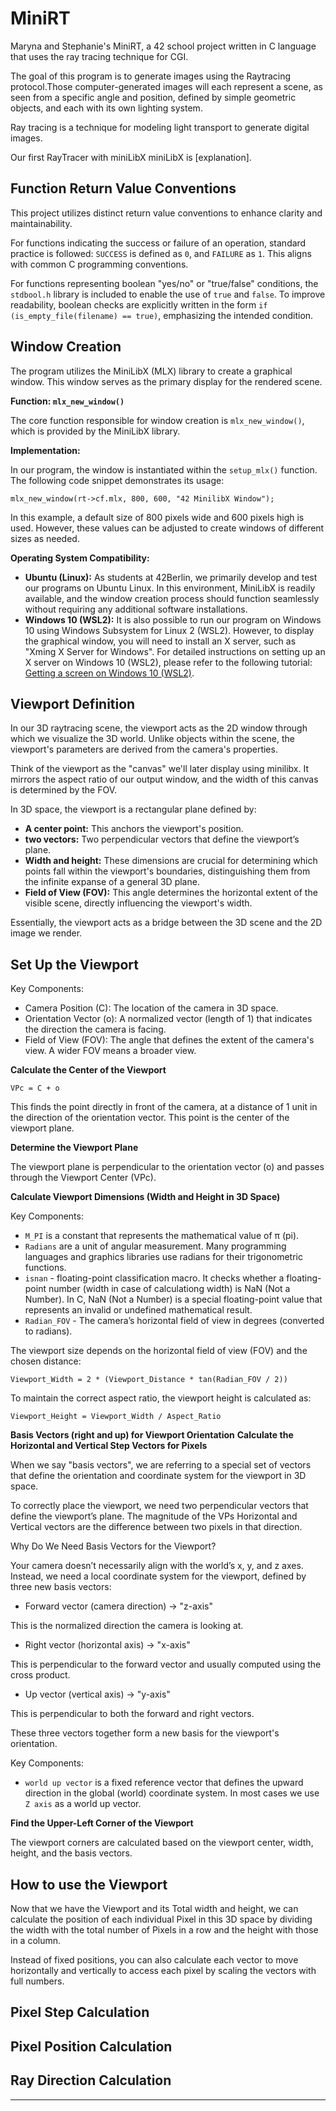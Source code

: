 # MiniRT
Maryna and Stephanie's MiniRT, a 42 school project written in C language that uses the ray tracing technique for CGI.

The goal of this program is to generate images using the Raytracing protocol.Those computer-generated images will each represent a scene, as seen from a specific angle and position, defined by simple geometric objects, and each with its own lighting system.

Ray tracing is a technique for modeling light transport to generate digital images.

Our first RayTracer with miniLibX
miniLibX is [explanation].

## Function Return Value Conventions

This project utilizes distinct return value conventions to enhance clarity and maintainability.

For functions indicating the success or failure of an operation, standard practice is followed: `SUCCESS` is defined as `0`, and `FAILURE` as `1`. This aligns with common C programming conventions.

For functions representing boolean "yes/no" or "true/false" conditions, the `stdbool.h` library is included to enable the use of `true` and `false`. To improve readability, boolean checks are explicitly written in the form `if (is_empty_file(filename) == true)`, emphasizing the intended condition.

## Window Creation

The program utilizes the MiniLibX (MLX) library to create a graphical window. This window serves as the primary display for the rendered scene.

**Function: `mlx_new_window()`**

The core function responsible for window creation is `mlx_new_window()`, which is provided by the MiniLibX library.

**Implementation:**

In our program, the window is instantiated within the `setup_mlx()` function. The following code snippet demonstrates its usage:

`mlx_new_window(rt->cf.mlx, 800, 600, "42 MinilibX Window");`

In this example, a default size of 800 pixels wide and 600 pixels high is used. However, these values can be adjusted to create windows of different sizes as needed.

**Operating System Compatibility:**

* **Ubuntu (Linux):** As students at 42Berlin, we primarily develop and test our programs on Ubuntu Linux. In this environment, MiniLibX is readily available, and the window creation process should function seamlessly without requiring any additional software installations.
* **Windows 10 (WSL2):** It is also possible to run our program on Windows 10 using Windows Subsystem for Linux 2 (WSL2). However, to display the graphical window, you will need to install an X server, such as "Xming X Server for Windows". For detailed instructions on setting up an X server on Windows 10 (WSL2), please refer to the following tutorial: [Getting a screen on Windows 10 (WSL2)](https://harm-smits.github.io/42docs/libs/minilibx/getting_started.html#getting-a-screen-on-windows-10-wsl2).

## Viewport Definition

In our 3D raytracing scene, the viewport acts as the 2D window through which we visualize the 3D world. Unlike objects within the scene, the viewport's parameters are derived from the camera's properties.

Think of the viewport as the "canvas" we'll later display using minilibx. It mirrors the aspect ratio of our output window, and the width of this canvas is determined by the FOV.

In 3D space, the viewport is a rectangular plane defined by:

* **A center point:** This anchors the viewport's position.
* **two vectors:** Two perpendicular vectors that define the viewport’s plane. 
* **Width and height:** These dimensions are crucial for determining which points fall within the viewport's boundaries, distinguishing them from the infinite expanse of a general 3D plane.
* **Field of View (FOV):** This angle determines the horizontal extent of the visible scene, directly influencing the viewport's width.

Essentially, the viewport acts as a bridge between the 3D scene and the 2D image we render.

## Set Up the Viewport

Key Components:
* Camera Position (C): The location of the camera in 3D space.
* Orientation Vector (o): A normalized vector (length of 1) that indicates the direction the camera is facing.
* Field of View (FOV): The angle that defines the extent of the camera's view. A wider FOV means a broader view.

**Calculate the Center of the Viewport**

`VPc = C + o`

This finds the point directly in front of the camera, at a distance of 1 unit in the direction of the orientation vector. This point is the center of the viewport plane.

**Determine the Viewport Plane**

The viewport plane is perpendicular to the orientation vector (o) and passes through the Viewport Center (VPc).

**Calculate Viewport Dimensions (Width and Height in 3D Space)**

Key Components:
* `M_PI` is a constant that represents the mathematical value of π (pi).
* `Radians` are a unit of angular measurement. Many programming languages and graphics libraries use radians for their trigonometric functions.
* `isnan` - floating-point classification macro. It checks whether a floating-point number (width in case of calculationg width) is NaN (Not a Number). In C, NaN (Not a Number) is a special floating-point value that represents an invalid or undefined mathematical result.
* `Radian_FOV` - The camera’s horizontal field of view in degrees (converted to radians).

The viewport size depends on the horizontal field of view (FOV) and the chosen distance:

`Viewport_Width = 2 * (Viewport_Distance * tan(Radian_FOV / 2))`

To maintain the correct aspect ratio, the viewport height is calculated as:

`Viewport_Height = Viewport_Width / Aspect_Ratio`

**Basis Vectors (right and up) for Viewport Orientation**
**Calculate the Horizontal and Vertical Step Vectors for Pixels**

When we say "basis vectors", we are referring to a special set of vectors that define the orientation and coordinate system for the viewport in 3D space.

To correctly place the viewport, we need two perpendicular vectors that define the viewport’s plane. The magnitude of the VPs Horizontal and Vertical vectors are the difference between two pixels in that direction.

Why Do We Need Basis Vectors for the Viewport?

Your camera doesn’t necessarily align with the world’s x, y, and z axes. Instead, we need a local coordinate system for the viewport, defined by three new basis vectors:

* Forward vector (camera direction) → "z-axis"

This is the normalized direction the camera is looking at.

* Right vector (horizontal axis) → "x-axis"

This is perpendicular to the forward vector and usually computed using the cross product.

* Up vector (vertical axis) → "y-axis"

This is perpendicular to both the forward and right vectors.

These three vectors together form a new basis for the viewport's orientation.

Key Components:
* `world up vector` is a fixed reference vector that defines the upward direction in the global (world) coordinate system. In most cases we use `Z axis` as a world up vector.

**Find the Upper-Left Corner of the Viewport**

The viewport corners are calculated based on the viewport center, width, height, and the basis vectors.

## How to use the Viewport

Now that we have the Viewport and its Total width and height, we can calculate the position of each individual Pixel in this 3D space by dividing the width with the total number of Pixels in a row and the height with those in a column. 

Instead of fixed positions, you can also calculate each vector to move horizontally and vertically to access each pixel by scaling the vectors with full numbers. 

## Pixel Step Calculation

## Pixel Position Calculation

## Ray Direction Calculation

---
